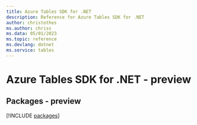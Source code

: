 ```yaml
---
title: Azure Tables SDK for .NET
description: Reference for Azure Tables SDK for .NET
author: christothes
ms.author: chriss
ms.data: 05/01/2023
ms.topic: reference
ms.devlang: dotnet
ms.service: tables
---
```

# Azure Tables SDK for .NET - preview
## Packages - preview
[!INCLUDE [packages](tables-index.md)]